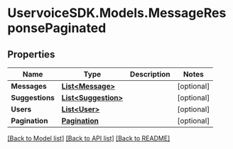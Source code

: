 # UservoiceSDK.Models.MessageResponsePaginated
## Properties

Name | Type | Description | Notes
------------ | ------------- | ------------- | -------------
**Messages** | [**List&lt;Message&gt;**](Message.md) |  | [optional] 
**Suggestions** | [**List&lt;Suggestion&gt;**](Suggestion.md) |  | [optional] 
**Users** | [**List&lt;User&gt;**](User.md) |  | [optional] 
**Pagination** | [**Pagination**](Pagination.md) |  | [optional] 

[[Back to Model list]](../README.md#documentation-for-models) [[Back to API list]](../README.md#documentation-for-api-endpoints) [[Back to README]](../README.md)

